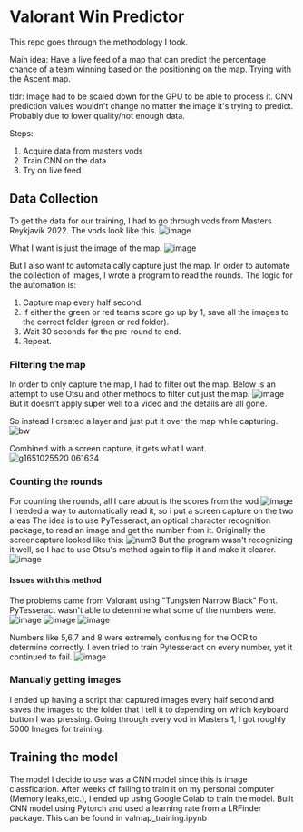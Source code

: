 # Valorant Win Predictor
This repo goes through the methodology I took.

Main idea:
Have a live feed of a map that can predict the percentage chance of a team winning based on the positioning on the map.
Trying with the Ascent map.

tldr: Image had to be scaled down for the GPU to be able to process it. CNN prediction values wouldn't change no matter the image it's trying to predict. Probably due to lower quality/not enough data.

Steps:
1. Acquire data from masters vods
2. Train CNN on the data
3. Try on live feed

## Data Collection
To get the data for our training, I had to go through vods from Masters Reykjavik 2022.
The vods look like this.
![image](https://user-images.githubusercontent.com/57018666/169892769-960e7e0a-60bb-4053-969a-ea1efa7aec10.png)

What I want is just the image of the map.
![image](https://user-images.githubusercontent.com/57018666/169893106-e3d20090-bd1a-4b20-9f71-7cdcf153a2c4.png)

But I also want to automataically capture just the map.
In order to automate the collection of images, I wrote a program to read the rounds.
The logic for the automation is:
1. Capture map every half second.
2. If either the green or red teams score go up by 1, save all the images to the correct folder (green or red folder).
3. Wait 30 seconds for the pre-round to end.
4. Repeat.

### Filtering the map
In order to only capture the map, I had to filter out the map.
Below is an attempt to use Otsu and other methods to filter out just the map.
![image](https://user-images.githubusercontent.com/57018666/164949137-f8082cd2-da5b-4f6c-839d-e6de33e20f1f.png)
But it doesn't apply super well to a video and the details are all gone.

So instead I created a layer and just put it over the map while capturing.
![bw](https://user-images.githubusercontent.com/57018666/169893795-20cc8f27-c52b-4bb4-8176-7a85e5c765f4.png)

Combined with a screen capture, it gets what I want.
![g1651025520 061634](https://user-images.githubusercontent.com/57018666/169894372-a4e6ea4e-ca28-404f-99f8-c39618c06faa.png)


### Counting the rounds
For counting the rounds, all I care about is the scores from the vod
![image](https://user-images.githubusercontent.com/57018666/169894206-ffa51b98-771e-47a6-b0b5-91f908a2a121.png)
I needed a way to automatically read it, so i put a screen capture on the two areas
The idea is to use PyTesseract, an optical character recognition package, to read an image and get the number from it.
Originally the screencapture looked like this:
![num3](https://user-images.githubusercontent.com/57018666/169894823-6fa58153-08c8-46d8-8745-2c375d4b22b2.png)
But the program wasn't recognizing it well, so I had to use Otsu's method again to flip it and make it clearer.
![image](https://user-images.githubusercontent.com/57018666/169894807-b5cef5e6-38ef-4f1a-8d4e-8f74dfa0fd96.png)

#### Issues with this method
The problems came from Valorant using "Tungsten Narrow Black" Font. PyTesseract wasn't able to determine what some of the numbers were.
![image](https://user-images.githubusercontent.com/57018666/169895578-f0dbb53b-b3a9-44b6-91a3-34e76788a553.png)
![image](https://user-images.githubusercontent.com/57018666/169895653-347769c2-06eb-4d64-b831-4c8eb98568c5.png)
![image](https://user-images.githubusercontent.com/57018666/169895706-23eac90f-485d-4668-9877-52c1d9f8428e.png)

Numbers like 5,6,7 and 8 were extremely confusing for the OCR to determine correctly. 
I even tried to train Pytesseract on every number, yet it continued to fail.
![image](https://user-images.githubusercontent.com/57018666/169895826-b2ac3662-901f-4f2b-b529-78a7340f0949.png)

### Manually getting images
I ended up having a script that captured images every half second and saves the images to the folder that I tell it to depending on which keyboard button I was pressing. 
Going through every vod in Masters 1, I got roughly 5000 Images for training.

## Training the model
The model I decide to use was a CNN model since this is image classfication.
After weeks of failing to train it on my personal computer (Memory leaks,etc.), I ended up using Google Colab to train the model.
Built CNN model using Pytorch and used a learning rate from a LRFinder package.
This can be found in valmap_training.ipynb




